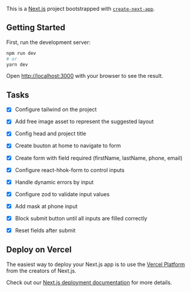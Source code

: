 This is a [Next.js](https://nextjs.org/) project bootstrapped with [`create-next-app`](https://github.com/vercel/next.js/tree/canary/packages/create-next-app).

## Getting Started

First, run the development server:

```bash
npm run dev
# or
yarn dev
```

Open [http://localhost:3000](http://localhost:3000) with your browser to see the result.

## Tasks
- [x] Configure tailwind on the project
- [x] Add free image asset to represent the suggested layout
- [x] Config head and project title
- [x] Create buuton at home to navigate to form
- [x] Create form with field required (firstName, lastName, phone, email)
- [x] Configure react-hhok-form to control inputs
- [x] Handle dynamic errors by input
- [x] Configure zod to validate input values
- [x] Add mask at phone input
- [x] Block submit button until all inputs are filled correctly
- [x] Reset fields after submit


## Deploy on Vercel

The easiest way to deploy your Next.js app is to use the [Vercel Platform](https://vercel.com/new?utm_medium=default-template&filter=next.js&utm_source=create-next-app&utm_campaign=create-next-app-readme) from the creators of Next.js.

Check out our [Next.js deployment documentation](https://nextjs.org/docs/deployment) for more details.
